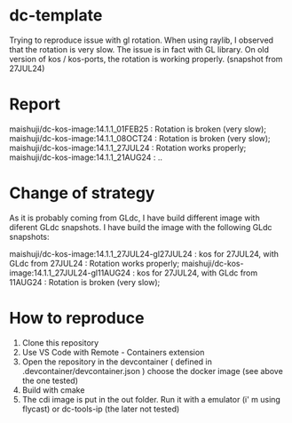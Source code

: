 # dc-template

Trying to reproduce issue with gl rotation.
When using raylib, I observed that the rotation is very slow. The issue is in fact with GL library.
On old version of kos / kos-ports, the rotation is working properly. (snapshot from 27JUL24)

# Report

maishuji/dc-kos-image:14.1.1_01FEB25 : Rotation is broken (very slow);
maishuji/dc-kos-image:14.1.1_08OCT24 : Rotation is broken (very slow);
maishuji/dc-kos-image:14.1.1_27JUL24 : Rotation works properly;
maishuji/dc-kos-image:14.1.1_21AUG24 :  ..

# Change of strategy
As it is probably coming from GLdc, I have build different image with diferent GLdc snapshots.
I have build the image with the following GLdc snapshots:

maishuji/dc-kos-image:14.1.1_27JUL24-gl27JUL24 : kos for 27JUL24, with GLdc from 27JUL24 : Rotation works properly;
maishuji/dc-kos-image:14.1.1_27JUL24-gl11AUG24 : kos for 27JUL24, with GLdc from 11AUG24 : Rotation is broken (very slow);

# How to reproduce
1. Clone this repository
2. Use VS Code with Remote - Containers extension
3. Open the repository in the devcontainer ( defined in .devcontainer/devcontainer.json )
    choose the docker image (see above the one tested)
4. Build with cmake
5. The cdi image is put in the out folder. Run it with a emulator (i' m using flycast) or dc-tools-ip (the later not tested)

